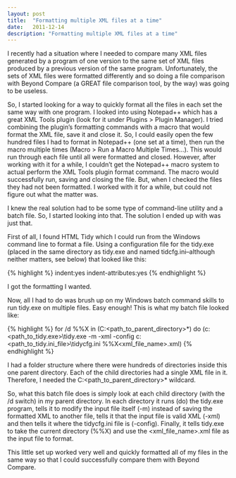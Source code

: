 ```yaml
---
layout: post
title:  "Formatting multiple XML files at a time"
date:   2011-12-14
description: "Formatting multiple XML files at a time"
---
```

I recently had a situation where I needed to compare many XML files generated by a program of one version to the same set of XML files produced by a previous version of the same program. Unfortunately, the sets of XML files were formatted differently and so doing a file comparison with Beyond Compare (a GREAT file comparison tool, by the way) was going to be useless.

So, I started looking for a way to quickly format all the files in each set the same way with one program. I looked into using Notepad++ which has a great XML Tools plugin (look for it under Plugins > Plugin Manager). I tried combining the plugin’s formatting commands with a macro that would format the XML file, save it and close it. So, I could easily open the few hundred files I had to format in Notepad++ (one set at a time), then run the macro multiple times (Macro > Run a Macro Multiple Times…). This would run through each file until all were formatted and closed. However, after working with it for a while, I couldn’t get the Notepad++ macro system to actual perform the XML Tools plugin format command. The macro would successfully run, saving and closing the file. But, when I checked the files they had not been formatted. I worked with it for a while, but could not figure out what the matter was.

I knew the real solution had to be some type of command-line utility and a batch file. So, I started looking into that. The solution I ended up with was just that.

First of all, I found HTML Tidy which I could run from the Windows command line to format a file. Using a configuration file for the tidy.exe (placed in the same directory as tidy.exe and named tidcfg.ini–although neither matters, see below) that looked like this:

{% highlight %}
indent:yes
indent-attributes:yes
{% endhighlight %}

I got the formatting I wanted.

Now, all I had to do was brush up on my Windows batch command skills to run tidy.exe on multiple files. Easy enough! This is what my batch file looked like:

{% highlight %}
for /d %%X in (C:\<path_to_parent_directory>\*) do (c:\<path_to_tidy.exe>\tidy.exe -m -xml -config c:\<path_to_tidy.ini_file>\tidycfg.ini %%X\<xml_file_name>.xml)
{% endhighlight %}

I had a folder structure where there were hundreds of directories inside this one parent directory. Each of the child directories had a single XML file in it. Therefore, I needed the C:\<path_to_parent_directory>\* wildcard.

So, what this batch file does is simply look at each child directory (with the /d switch) in my parent directory. In each directory it runs (do) the tidy.exe program, tells it to modify the input file itself (-m) instead of saving the formatted XML to another file, tells it that the input file is valid XML (-xml) and then tells it where the tidycfg.ini file is (-config). Finally, it tells tidy.exe to take the current directory (%%X) and use the <xml_file_name>.xml file as the input file to format.

This little set up worked very well and quickly formatted all of my files in the same way so that I could successfully compare them with Beyond Compare.
